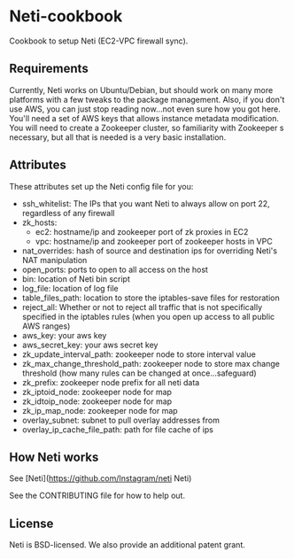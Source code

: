 # Neti-cookbook
Cookbook to setup Neti (EC2-VPC firewall sync).

## Requirements
Currently, Neti works on Ubuntu/Debian, but should work on many more platforms with a few tweaks to the package management.  Also, if you don't use AWS, you can just stop reading now...not even sure how you got here. You'll need a set of AWS keys that allows instance metadata modification. You will need to create a Zookeeper cluster, so familiarity with Zookeeper s necessary, but all that is needed is a very basic installation.

## Attributes
These attributes set up the Neti config file for you:
* ssh_whitelist: The IPs that you want Neti to always allow on port 22, regardless of any firewall
* zk_hosts: 
    * ec2: hostname/ip and zookeeper port of zk proxies in EC2
    * vpc: hostname/ip and zookeeper port of zookeeper hosts in VPC
* nat_overrides: hash of source and destination ips for overriding Neti's NAT manipulation
* open_ports: ports to open to all access on the host
* bin: location of Neti bin script
* log_file: location of log file
* table_files_path: location to store the iptables-save files for restoration
* reject_all: Whether or not to reject all traffic that is not specifically specified in the iptables rules (when you open up access to all public AWS ranges)
* aws_key: your aws key
* aws_secret_key: your aws secret key
* zk_update_interval_path: zookeeper node to store interval value
* zk_max_change_threshold_path: zookeeper node to store max change threshold (how many rules can be changed at once...safeguard)
* zk_prefix: zookeeper node prefix for all neti data
* zk_iptoid_node: zookeeper node for map
* zk_idtoip_node: zookeeper node for map
* zk_ip_map_node: zookeeper node for map
* overlay_subnet: subnet to pull overlay addresses from
* overlay_ip_cache_file_path: path for file cache of ips

## How Neti works
See [Neti](https://github.com/Instagram/neti Neti)

See the CONTRIBUTING file for how to help out.

## License
Neti is BSD-licensed. We also provide an additional patent grant.
